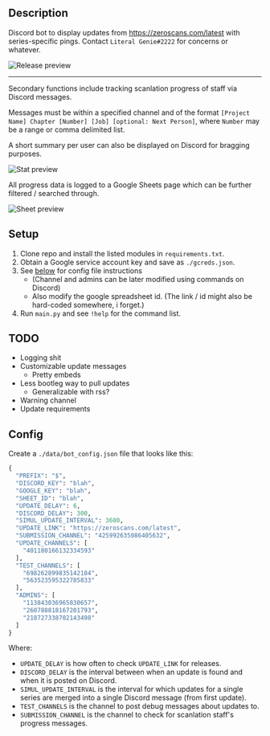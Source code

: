 ## Description
Discord bot to display updates from https://zeroscans.com/latest with series-specific pings. Contact `Literal Genie#2222` for concerns or whatever.

![Release preview](https://i.imgur.com/WfPHj8J.png)

---

Secondary functions include tracking scanlation progress of staff via Discord messages. 

Messages must be within a specified channel and of the format `[Project Name] Chapter [Number] [Job] [optional: Next Person]`, where `Number` may be a range or comma delimited list.

A short summary per user can also be displayed on Discord for bragging purposes.

![Stat preview](https://i.imgur.com/qk9G33p.png)

All progress data is logged to a Google Sheets page which can be further filtered / searched through.

![Sheet preview](https://i.imgur.com/v0k6Y73.png)

## Setup 
1. Clone repo and install the listed modules in `requirements.txt`.
2. Obtain a Google service account key and save as `./gcreds.json`.
3. See [below](#Config) for config file instructions 
   -  (Channel and admins can be later modified using commands on Discord)
   -  Also modify the google spreadsheet id. (The link / id might also be hard-coded somewhere, i forget.)
4. Run `main.py` and see `!help` for the command list.

## TODO
- Logging shit
- Customizable update messages
  - Pretty embeds
- Less bootleg way to pull updates
  - Generalizable with rss?
- Warning channel
- Update requirements

## Config

Create a `./data/bot_config.json` file that looks like this:

```py
{
  "PREFIX": "$",
  "DISCORD_KEY": "blah",
  "GOOGLE_KEY": "blah",
  "SHEET_ID": "blah",
  "UPDATE_DELAY": 6,
  "DISCORD_DELAY": 300,
  "SIMUL_UPDATE_INTERVAL": 3600,
  "UPDATE_LINK": "https://zeroscans.com/latest",
  "SUBMISSION_CHANNEL": "425992635086405632",
  "UPDATE_CHANNELS": [
    "401180166132334593"
  ],
  "TEST_CHANNELS": [
    "698262899835142184",
    "563523595322785833"
  ],
  "ADMINS": [
    "113843036965830657",
    "260788818167201793",
    "218727338702143498"
  ]
}
```

Where:
   - `UPDATE_DELAY` is how often to check `UPDATE_LINK` for releases.
   - `DISCORD_DELAY` is the interval between when an update is found and when it is posted on Discord.
   - `SIMUL_UPDATE_INTERVAL` is the interval for which updates for a single series are merged into a single Discord message (from first update).
   - `TEST_CHANNELS` is the channel to post debug messages about updates to.
   - `SUBMISSION_CHANNEL` is the channel to check for scanlation staff's progress messages.